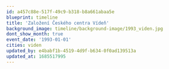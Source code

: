 ```yaml
---
id: a457c88e-517f-49c9-b318-b8a661abaa5e
blueprint: timeline
title: 'Založení Českého centra Vídeň'
background_image: timeline/background-image/1993_viden.jpg
dont_show_month: true
event_date: '1993-01-01'
cities: viden
updated_by: e4babf1b-4519-4d9f-b634-0f0ad139513a
updated_at: 1685517995
---
```

